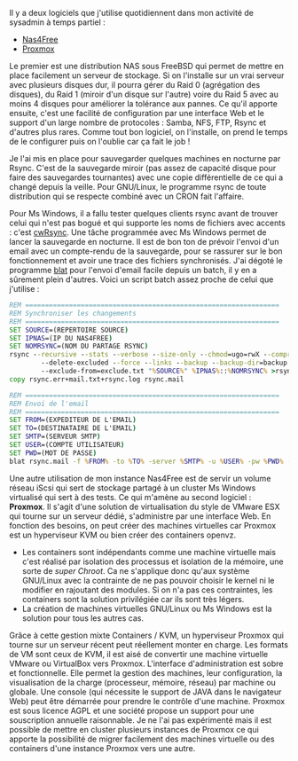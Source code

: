 <!-- title: Ma vie de sysadmin en semi-pro (2) -->
<!-- category: GNU/Linux BSD -->
<!-- tag: planet -->

Il y a deux logiciels que j'utilise quotidiennent dans mon activité de sysadmin
à temps partiel<!-- more --> :

*   [Nas4Free](http://www.nas4free.org)
*   [Proxmox](http://www.proxmox.com)

Le premier est une distribution NAS sous FreeBSD qui permet de mettre en place
facilement un serveur de stockage. Si on l'installe sur un vrai serveur avec
plusieurs disques dur, il pourra gérer du Raid 0 (agrégation des disques),
du Raid 1 (miroir d'un disque sur l'autre) voire du Raid 5 avec au moins 4 disques
pour améliorer la tolérance aux pannes. Ce qu'il apporte ensuite, c'est une
facilité de configuration par une interface Web et le support d'un large nombre
de protocoles : Samba, NFS, FTP, Rsync et d'autres plus rares. Comme tout bon logiciel,
on l'installe, on prend le temps de le configurer puis on l'oublie car ça fait le job !

Je l'ai mis en place pour sauvegarder quelques machines en nocturne par Rsync.
C'est de la sauvegarde miroir (pas assez de capacité disque pour faire des sauvegardes tournantes)
avec une copie différentielle de ce qui a changé depuis la veille. Pour GNU/Linux, le programme
rsync de toute distribution qui se respecte combiné avec un CRON fait l'affaire.

Pour Ms Windows, il a fallu tester quelques clients rsync avant de trouver celui qui n'est pas
bogué et qui supporte les noms de fichiers avec accents :
c'est [cwRsync](https://www.itefix.no/i2/content/cwrsync-free-edition). Une tâche programmée
avec Ms Windows permet de lancer la sauvegarde en nocturne. Il est de bon ton de prévoir l'envoi
d'un email avec un compte-rendu de la sauvegarde, pour se rassurer sur le bon fonctionnement et
avoir une trace des fichiers synchronisés. J'ai dégoté le programme [blat](http://www.blat.net)
pour l'envoi d'email facile depuis un batch, il y en a sûrement plein d'autres. Voici un
script batch assez proche de celui que j'utilise :

``` bat
REM ================================================================
REM Synchroniser les changements
REM ================================================================
SET SOURCE=(REPERTOIRE SOURCE)
SET IPNAS=(IP DU NAS4FREE)
SET NOMRSYNC=(NOM DU PARTAGE RSYNC)
rsync --recursive --stats --verbose --size-only --chmod=ugo=rwX --compress --delete
        --delete-excluded --force --links --backup --backup-dir=backup
        --exclude-from=exclude.txt "%SOURCE%" %IPNAS%::%NOMRSYNC% >rsync.log 2>rsync.err
copy rsync.err+mail.txt+rsync.log rsync.mail

REM ================================================================
REM Envoi de l'email
REM ================================================================
SET FROM=(EXPEDITEUR DE L'EMAIL)
SET TO=(DESTINATAIRE DE L'EMAIL)
SET SMTP=(SERVEUR SMTP)
SET USER=(COMPTE UTILISATEUR)
SET PWD=(MOT DE PASSE)
blat rsync.mail -f %FROM% -to %TO% -server %SMTP% -u %USER% -pw %PWD% -subject "Nightly backup"
```

Une autre utilisation de mon instance Nas4Free est de servir un volume réseau iScsi qui sert
de stockage partagé à un cluster Ms Windows virtualisé qui sert à des tests. Ce qui m'amène au
second logiciel : **Proxmox**. Il s'agit d'une solution de virtualisation du style de VMware ESX
qui tourne sur un serveur dédié, s'administre par une interface Web. En fonction des besoins,
on peut créer des machines virtuelles car Proxmox est un hyperviseur KVM ou bien créer des
containers openvz.

*    Les containers sont indépendants comme une machine virtuelle mais c'est réalisé par isolation
     des processus et isolation de la mémoire, une sorte de *super Chroot*. Ca ne s'applique donc
     qu'aux système GNU/Linux avec la  contrainte de ne pas pouvoir choisir le kernel ni le
     modifier en rajoutant des modules. Si on  n'a pas ces contraintes, les containers sont la
     solution privilégiée car ils sont très légers.
*    La création de machines virtuelles GNU/Linux ou Ms Windows est la solution pour tous les
     autres cas.

Grâce à cette gestion mixte Containers / KVM, un hyperviseur Proxmox qui tourne sur un serveur
récent peut réellement monter en charge. Les formats de VM sont ceux de KVM, il est aisé de convertir
une machine virtuelle VMware ou VirtualBox vers Proxmox. L'interface d'administration est sobre
et fonctionnelle. Elle permet la gestion des machines, leur configuration, la visualisation de
la charge (processeur, mémoire, réseau) par machine ou globale. Une console (qui nécessite le
support de JAVA dans le navigateur Web) peut être démarrée pour prendre le contrôle d'une machine.
Proxmox est sous licence AGPL et une société propose un support pour une souscription annuelle
raisonnable. Je ne l'ai pas expérimenté mais il est possible de mettre en cluster plusieurs instances
de Proxmox ce qui apporte la possibilité de migrer facilement des machines virtuelle ou des containers
d'une instance Proxmox vers une autre.

